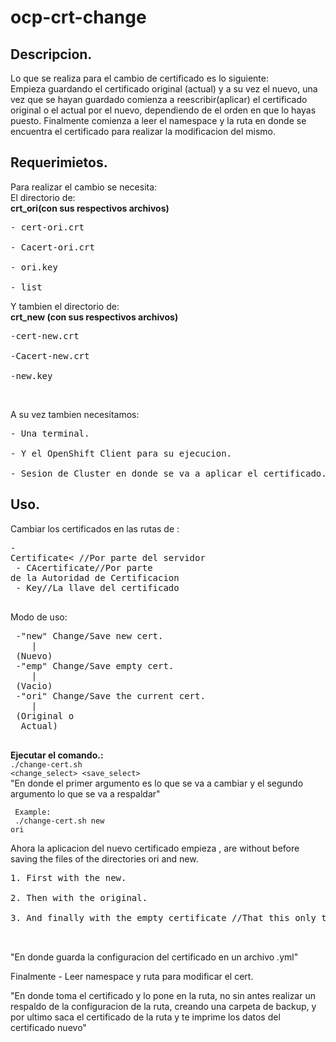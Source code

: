 
# ocp-crt-change

Descripcion.
------------------------------------------------------------------------
<p> Lo que se realiza para el cambio de certificado es lo siguiente:<br>
Empieza guardando el certificado original (actual) y a su vez
el nuevo, una vez que se hayan guardado comienza a reescribir(aplicar)
el certificado original o el actual por el nuevo, dependiendo de
el orden en que lo hayas puesto.
Finalmente comienza a leer el namespace y la ruta
en donde se encuentra el certificado para realizar la modificacion 
del mismo. </p>


Requerimietos.
-------------------------------------------------------------
Para realizar el cambio se necesita:<br>
El directorio de:<br>
<strong>crt_ori(con sus respectivos archivos)</strong><br>
<pre>
- cert-ori.crt</li><br>
- Cacert-ori.crt</li><br>
- ori.key</li><br>
- list<br></pre>
Y tambien el directorio de:<br>
<strong>crt_new (con sus respectivos archivos)</strong><br>
<pre>
-cert-new.crt<br>
-Cacert-new.crt<br>
-new.key<br></pre>
<br>

A su vez tambien necesitamos:  <br>
<pre>
- Una terminal.<br>
- Y el OpenShift Client para su ejecucion.<br>
- Sesion de Cluster en donde se va a aplicar el certificado. 
</pre>

Uso.
-------------------------------------------------------------
Cambiar los certificados en las rutas de : <br>
      <pre>- Certificate< //Por parte del servidor <br>
           - CAcertificate//Por parte de la Autoridad de Certificacion<br>
           - Key//La llave del certificado
<br></pre>
Modo de uso:<br>    
<pre>
 -"new" Change/Save new cert.
    |
 (Nuevo)
 -"emp" Change/Save empty cert.
    |
 (Vacio)
 -"ori" Change/Save the current cert.
    |
 (Original o
  Actual)
 </pre>
 

<strong><p> Ejecutar el comando.:<br></strong>
<code>./change-cert.sh <change_select> <save_select></code><br>
"En donde el primer argumento es lo que se va a cambiar 
 y el segundo argumento lo que se va a respaldar"<br></p>
    <code>    Example:<br>
    ./change-cert.sh new ori</code><br>
    
Ahora la aplicacion del nuevo certificado empieza , 
are without before saving the files of the directories ori and new.<br>
<pre>
1. First with the new.<br>
2. Then with the original.<br>
3. And finally with the empty certificate //That this only throws empty arguments<br>
</br></pre>

"En donde guarda la configuracion del certificado en un archivo .yml"

Finalmente - Leer namespace y ruta para modificar el cert.<br>
<p>"En donde toma el certificado y lo pone en la ruta, 
no sin antes realizar un respaldo de la configuracion de la ruta,
creando una carpeta de backup, y por ultimo saca el certificado de
la ruta y te imprime los datos del certificado nuevo"</p>


 






